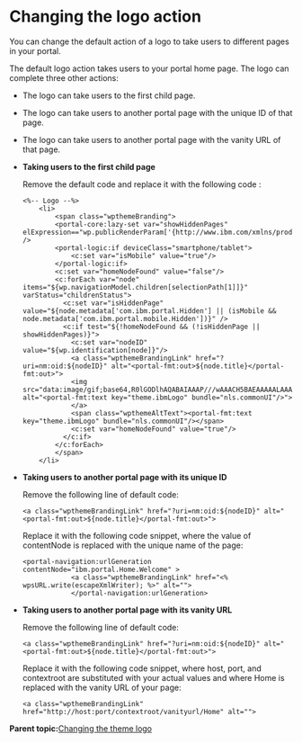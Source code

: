 # Changing the logo action

You can change the default action of a logo to take users to different pages in your portal.

The default logo action takes users to your portal home page. The logo can complete three other actions:

-   The logo can take users to the first child page.
-   The logo can take users to another portal page with the unique ID of that page.
-   The logo can take users to another portal page with the vanity URL of that page.

-   **Taking users to the first child page**

    Remove the default code and replace it with the following code :

    ```
    <%-- Logo --%>
    	<li>
    		<span class="wpthemeBranding">
    		<portal-core:lazy-set var="showHiddenPages" elExpression=="wp.publicRenderParam['{http://www.ibm.com/xmlns/prod/websphere/portal/publicparams}hiddenPages']" />
    		<portal-logic:if deviceClass="smartphone/tablet">
    			<c:set var="isMobile" value="true"/>
    		</portal-logic:if>
    	    <c:set var="homeNodeFound" value="false"/>
    		<c:forEach var="node" items="${wp.navigationModel.children[selectionPath[1]]}" varStatus="childrenStatus">
              <c:set var="isHiddenPage" value="${node.metadata['com.ibm.portal.Hidden'] || (isMobile && node.metadata['com.ibm.portal.mobile.Hidden'])}" />
              <c:if test="${!homeNodeFound && (!isHiddenPage || showHiddenPages)}">
    			<c:set var="nodeID" value="${wp.identification[node]}"/>
           	    <a class="wpthemeBrandingLink" href="?uri=nm:oid:${nodeID}" alt="<portal-fmt:out>${node.title}</portal-fmt:out>">
    			<img src="data:image/gif;base64,R0lGODlhAQABAIAAAP///wAAACH5BAEAAAAALAAAAAABAAEAAAICRAEAOw==" alt="<portal-fmt:text key="theme.ibmLogo" bundle="nls.commonUI"/>">
    		    </a>
    		    <span class="wpthemeAltText"><portal-fmt:text key="theme.ibmLogo" bundle="nls.commonUI"/></span>
    	        <c:set var="homeNodeFound" value="true"/>
    		  </c:if>
    		</c:forEach>
    		</span>
    	</li>
    ```

-   **Taking users to another portal page with its unique ID**

    Remove the following line of default code:

    ```
    <a class="wpthemeBrandingLink" href="?uri=nm:oid:${nodeID}" alt="<portal-fmt:out>${node.title}</portal-fmt:out>">
    ```

    Replace it with the following code snippet, where the value of contentNode is replaced with the unique name of the page:

    ```
    <portal-navigation:urlGeneration contentNode="ibm.portal.Home.Welcome" >
           	    <a class="wpthemeBrandingLink" href="<% wpsURL.write(escapeXmlWriter); %>" alt="">
    			</portal-navigation:urlGeneration>
    ```

-   **Taking users to another portal page with its vanity URL**

    Remove the following line of default code:

    ```
    <a class="wpthemeBrandingLink" href="?uri=nm:oid:${nodeID}" alt="<portal-fmt:out>${node.title}</portal-fmt:out>">
    ```

    Replace it with the following code snippet, where host, port, and contextroot are substituted with your actual values and where Home is replaced with the vanity URL of your page:

    ```
    <a class="wpthemeBrandingLink" href="http://host:port/contextroot/vanityurl/Home" alt="">
    ```


**Parent topic:**[Changing the theme logo](../dev-theme/themeopt_change_theme_logo.md)

